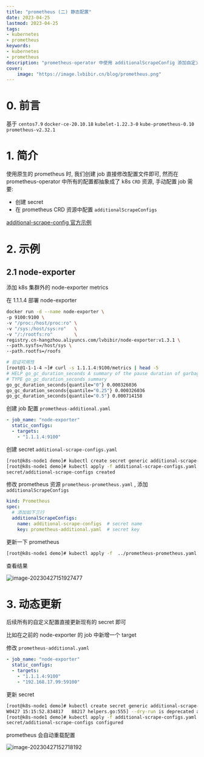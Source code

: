 ```yaml
---
title: "prometheus (二) 静态配置" 
date: 2023-04-25
lastmod: 2023-04-25
tags: 
- kubernetes
- prometheus
keywords:
- kubernetes
- prometheus
description: "prometheus-operator 中使用 additionalScrapeConfig 添加自定义 job 和 target" 
cover:
    image: "https://image.lvbibir.cn/blog/prometheus.png"
---
```


# 0. 前言

基于 `centos7.9` `docker-ce-20.10.18` `kubelet-1.22.3-0` `kube-prometheus-0.10` `prometheus-v2.32.1`

# 1. 简介

使用原生的 prometheus 时, 我们创建 job 直接修改配置文件即可, 然而在 prometheus-operator 中所有的配置都抽象成了 k8s `CRD` 资源, 手动配置 job 需要:

- 创建 secret
- 在 prometheus CRD 资源中配置 `additionalScrapeConfigs`

[additional-scrape-config 官方示例](https://github.com/prometheus-operator/prometheus-operator/blob/main/Documentation/additional-scrape-config.md)

# 2. 示例

## 2.1 node-exporter

添加 k8s 集群外的 node-exporter metrics

在 1.1.1.4 部署 node-exporter

```bash
docker run -d --name node-exporter \
-p 9100:9100 \
-v "/proc:/host/proc:ro" \
-v "/sys:/host/sys:ro"   \
-v "/:/rootfs:ro"        \
registry.cn-hangzhou.aliyuncs.com/lvbibir/node-exporter:v1.3.1 \
--path.sysfs=/host/sys \
--path.rootfs=/roofs 

# 验证可用性
[root@1-1-1-4 ~]# curl -s 1.1.1.4:9100/metrics | head -5
# HELP go_gc_duration_seconds A summary of the pause duration of garbage collection cycles.
# TYPE go_gc_duration_seconds summary
go_gc_duration_seconds{quantile="0"} 0.000326036
go_gc_duration_seconds{quantile="0.25"} 0.000326036
go_gc_duration_seconds{quantile="0.5"} 0.000714158
```

创建 job 配置 `prometheus-additional.yaml`

```yaml
- job_name: "node-exporter"
  static_configs:
  - targets: 
    - "1.1.1.4:9100"
```

创建 secret `additional-scrape-configs.yaml`

```bash
[root@k8s-node1 demo]# kubectl create secret generic additional-scrape-configs --from-file=prometheus-additional.yaml --dry-run -oyaml > additional-scrape-configs.yaml
[root@k8s-node1 demo]# kubectl apply -f additional-scrape-configs.yaml -n monitoring
secret/additional-scrape-configs created
```

修改 prometheus 资源 `prometheus-prometheus.yaml` , 添加 `additionalScrapeConfigs`

```yaml
kind: Prometheus
spec:
  # 添加如下三行
  additionalScrapeConfigs:
    name: additional-scrape-configs  # secret name
    key: prometheus-additional.yaml  # secret key
```

更新一下 prometheus

```bash
[root@k8s-node1 demo]# kubectl apply -f  ../prometheus-prometheus.yaml
```

查看结果

![image-20230427151927477](https://image.lvbibir.cn/blog/image-20230427151927477.png)

# 3. 动态更新

后续所有的自定义配置直接更新现有的 secret 即可

比如在之前的 node-exporter 的 job 中新增一个 target

修改 `prometheus-additional.yaml` 

```yaml
- job_name: "node-exporter"
  static_configs:
  - targets:
    - "1.1.1.4:9100"
    - "192.168.17.99:59100"
```

更新 secret

```bash
[root@k8s-node1 demo]# kubectl create secret generic additional-scrape-configs --from-file=prometheus-additional.yaml --dry-run -oyaml > additional-scrape-configs.yaml
W0427 15:15:52.834817   88217 helpers.go:555] --dry-run is deprecated and can be replaced with --dry-run=client.
[root@k8s-node1 demo]# kubectl apply -f additional-scrape-configs.yaml -n monitoring
secret/additional-scrape-configs configured
```

prometheus 会自动重载配置

![image-20230427152718192](https://image.lvbibir.cn/blog/image-20230427152718192.png)